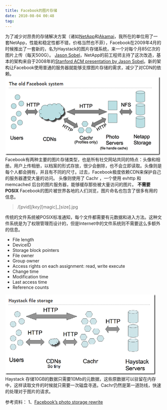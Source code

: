 ```yaml
---
title: Facebook的图片存储
date: 2010-08-04 00:48
tag: 
---
```


为了减少对昂贵的存储解决方案（诸如[NetApp](http://www.netapp.com/us/)和[Akamai](http://www.akamai.cn/enzs/)，我所在的单位用了一套NetApp，性能和稳定性都不错，价格当然也不菲），Facebook在2009年4月的时候推出了一套新的，名为Haystack的图片存储系统，来一个对每个月85亿次的图片上传（每天500G）。
[Jason Sobel](http://www.facebook.com/people/Jason-Sobel/1014953)，NetApp的前工程师主持了这次改造，基本的架构来自于2008年的[Stanford ACM presentation by Jason Sobel](http://www.flowgram.com/fg/2qi3k8eicrfgkv/)。新的架构让Facebook使用普通的服务器就能够支撑图片存储的需求，减少了对CDN的依赖。
[![](./20100804-facebook-image-storage/image_thumb.png)](http://images.cnblogs.com/cnblogs_com/cocowool/WindowsLiveWriter/Facebook_CC/image_2.png)
Facebook有两种主要的图片存储类型，也是所有社交网站共同的特点：头像和相册。用户上传相册，以档案的形式存放，很少会删除，也不会立即读取。头像则是每个人都会拥有，并且有不同的尺寸。过去，Facebook极度依赖CDN来保护自己的服务器遭受大量的访问。
头像则使用了 Cachr ，一个使用 evhttp 和 memcached 后台的图片服务器，能够缓存那些被大量访问的图片。
**不需要POSIX**
Facebook的图片被世界各地的人们浏览，图片命名也包含了很多有用的信息。

> /[pvid]_[key]_[magic]_[size].jpg

传统的文件系统被POSIX标准通知，每个文件都需要有元数据和进入方法。这种文件系统是为了权限管理而设计的，但是Internet中的文件系统则不需要这么多额外的信息。
> 
* File length
* DeviceID
* Storage block pointers
* File owner
* Group owner
* Access rights on each assignment: read, write execute
* Change time
* Modification time
* Last access time
* Reference counts


[![](./20100804-facebook-image-storage/image_thumb_2.png)](http://images.cnblogs.com/cnblogs_com/cocowool/WindowsLiveWriter/Facebook_CC/image_6.png)
Haystack 存储10GB的数据只需要10Mb的元数据，这些原数据可以驻留在内存中，这样读取文件的时候就只需要一次磁盘寻道。Cachr仍然是第一道防线，快速的处理对于图片的请求。


参考资料：
1、[Facebook’s photo storage rewrite](http://www.niallkennedy.com/blog/2009/04/facebook-haystack.html)












